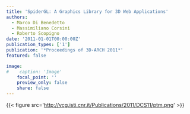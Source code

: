 ```yaml
---
title: 'SpiderGL: A Graphics Library for 3D Web Applications'
authors:
  - Marco Di Benedetto
  - Massimiliano Corsini
  - Roberto Scopigno
date: '2011-01-01T00:00:00Z'
publication_types: ['1']
publication: '*Proceedings of 3D-ARCH 2011*'
featured: false

image:
#    caption: 'Image'
    focal_point: ''
    preview_only: false
    share: false
---
```

{{< figure src='http://vcg.isti.cnr.it/Publications/2011/DCS11/ptm.png' >}}

